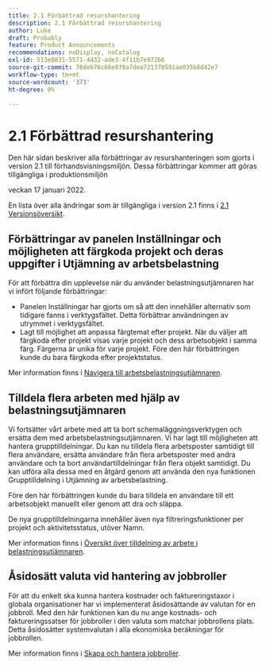 ```yaml
---
title: 2.1 Förbättrad resurshantering
description: 2.1 Förbättrad resurshantering
author: Luke
draft: Probably
feature: Product Announcements
recommendations: noDisplay, noCatalog
exl-id: 513e0831-5571-4432-ade3-4f11b7e97266
source-git-commit: 76deb76c66e8f8a7dea721378591ae035b8d42e7
workflow-type: tm+mt
source-wordcount: '373'
ht-degree: 0%

---
```


# 2.1 Förbättrad resurshantering

Den här sidan beskriver alla förbättringar av resurshanteringen som gjorts i version 2.1 till förhandsvisningsmiljön. Dessa förbättringar kommer att göras tillgängliga i produktionsmiljön

<!--
<MadCap:conditionalText data-mc-conditions="QuicksilverOrClassic.Draft mode">
in January 2022
</MadCap:conditionalText>
-->

veckan 17 januari 2022.

En lista över alla ändringar som är tillgängliga i version 2.1 finns i [2.1 Versionsöversikt](../../../product-announcements/product-releases/22.1-release-activity/22-1-release-overview.md).

## Förbättringar av panelen Inställningar och möjligheten att färgkoda projekt och deras uppgifter i Utjämning av arbetsbelastning

För att förbättra din upplevelse när du använder belastningsutjämnaren har vi infört följande förbättringar:

* Panelen Inställningar har gjorts om så att den innehåller alternativ som tidigare fanns i verktygsfältet. Detta förbättrar användningen av utrymmet i verktygsfältet.
* Lagt till möjlighet att anpassa färgtemat efter projekt. När du väljer att färgkoda efter projekt visas varje projekt och dess arbetsobjekt i samma färg. Färgerna är unika för varje projekt. Före den här förbättringen kunde du bara färgkoda efter projektstatus.

Mer information finns i [Navigera till arbetsbelastningsutjämnaren](../../../resource-mgmt/workload-balancer/navigate-the-workload-balancer.md).

## Tilldela flera arbeten med hjälp av belastningsutjämnaren

Vi fortsätter vårt arbete med att ta bort schemaläggningsverktygen och ersätta dem med arbetsbelastningsutjämnaren. Vi har lagt till möjligheten att hantera grupptilldelningar. Du kan nu tilldela flera arbetsposter samtidigt till flera användare, ersätta användare från flera arbetsposter med andra användare och ta bort användartilldelningar från flera objekt samtidigt. Du kan utföra alla dessa med en åtgärd genom att använda den nya funktionen Grupptilldelning i Utjämning av arbetsbelastning.

Före den här förbättringen kunde du bara tilldela en användare till ett arbetsobjekt manuellt eller genom att dra och släppa.

De nya grupptilldelningarna innehåller även nya filtreringsfunktioner per projekt och aktivitetsstatus, utöver Namn.

Mer information finns i [Översikt över tilldelning av arbete i belastningsutjämnaren](../../../resource-mgmt/workload-balancer/assign-work-in-workload-balancer.md).

## Åsidosätt valuta vid hantering av jobbroller

För att du enkelt ska kunna hantera kostnader och faktureringstaxor i globala organisationer har vi implementerat åsidosättande av valutan för en jobbroll. Med den här funktionen kan du nu ange kostnads- och faktureringssatser för jobbroller i den valuta som matchar jobbrollens plats. Detta åsidosätter systemvalutan i alla ekonomiska beräkningar för jobbrollen.

Mer information finns i [Skapa och hantera jobbroller](../../../administration-and-setup/set-up-workfront/organizational-setup/create-manage-job-roles.md).

